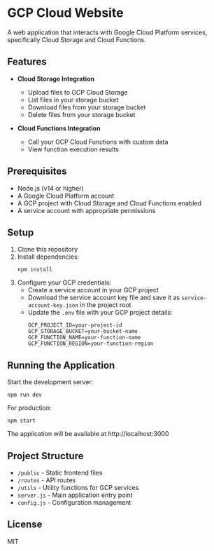 # GCP Cloud Website

A web application that interacts with Google Cloud Platform services, specifically Cloud Storage and Cloud Functions.

## Features

- **Cloud Storage Integration**

  - Upload files to GCP Cloud Storage
  - List files in your storage bucket
  - Download files from your storage bucket
  - Delete files from your storage bucket

- **Cloud Functions Integration**
  - Call your GCP Cloud Functions with custom data
  - View function execution results

## Prerequisites

- Node.js (v14 or higher)
- A Google Cloud Platform account
- A GCP project with Cloud Storage and Cloud Functions enabled
- A service account with appropriate permissions

## Setup

1. Clone this repository
2. Install dependencies:
   ```
   npm install
   ```
3. Configure your GCP credentials:
   - Create a service account in your GCP project
   - Download the service account key file and save it as `service-account-key.json` in the project root
   - Update the `.env` file with your GCP project details:
     ```
     GCP_PROJECT_ID=your-project-id
     GCP_STORAGE_BUCKET=your-bucket-name
     GCP_FUNCTION_NAME=your-function-name
     GCP_FUNCTION_REGION=your-function-region
     ```

## Running the Application

Start the development server:

```
npm run dev
```

For production:

```
npm start
```

The application will be available at http://localhost:3000

## Project Structure

- `/public` - Static frontend files
- `/routes` - API routes
- `/utils` - Utility functions for GCP services
- `server.js` - Main application entry point
- `config.js` - Configuration management

## License

MIT
